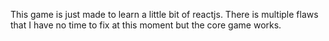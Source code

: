 This game is just made to learn a little bit of reactjs. There is multiple flaws that I have no time to fix at this moment but the core game works.
